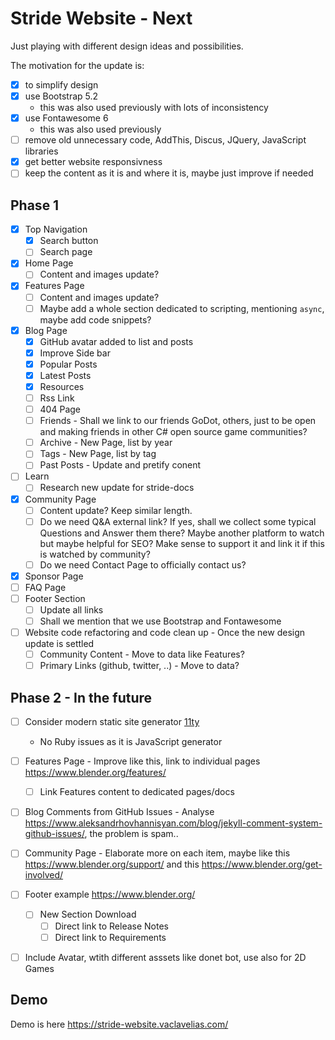 # Stride Website - Next

Just playing with different design ideas and possibilities.

The motivation for the update is:

- [x] to simplify design
- [x] use Bootstrap 5.2
  - this was also used previously with lots of inconsistency
- [x] use Fontawesome 6
  - this was also used previously
- [ ] remove old unnecessary code, AddThis, Discus, JQuery, JavaScript libraries
- [x] get better website responsivness
- [ ] keep the content as it is and where it is, maybe just improve if needed

## Phase 1

- [x] Top Navigation
  - [x] Search button
  - [ ] Search page
- [x] Home Page
  - [ ] Content and images update?
- [x] Features Page
  - [ ] Content and images update?
  - [ ] Maybe add a whole section dedicated to scripting, mentioning ```async```, maybe add code snippets?
- [x] Blog Page
   - [x] GitHub avatar added to list and posts
   - [x] Improve Side bar
   - [x] Popular Posts
   - [x] Latest Posts
   - [x] Resources
   - [ ] Rss Link
   - [ ] 404 Page
   - [ ] Friends - Shall we link to our friends GoDot, others, just to be open and making friends in other C# open source game communities? 
   - [ ] Archive - New Page, list by year
   - [ ] Tags - New Page, list by tag
   - [ ] Past Posts - Update and pretify conent
- [ ] Learn
  - [ ] Research new update for stride-docs
- [x] Community Page
  - [ ] Content update? Keep similar length.
  - [ ] Do we need Q&A external link? If yes, shall we collect some typical Questions and Answer them there? Maybe another platform to watch but maybe helpful for SEO? Make sense to support it and link it if this is watched by community?
  - [ ] Do we need Contact Page to officially contact us?
- [x] Sponsor Page
- [ ] FAQ Page
- [ ] Footer Section
   - [ ] Update all links
   - [ ] Shall we mention that we use Bootstrap and Fontawesome
- [ ] Website code refactoring and code clean up - Once the new design update is settled
   - [ ] Community Content - Move to data like Features?   
   - [ ] Primary Links (github, twitter, ..) - Move to data?

## Phase 2 - In the future

- [ ] Consider modern static site generator [11ty](https://www.11ty.dev/docs/)
   - No Ruby issues as it is JavaScript generator
- [ ] Features Page - Improve like this, link to individual pages https://www.blender.org/features/
    - [ ] Link Features content to dedicated pages/docs
- [ ] Blog Comments from GitHub Issues - Analyse https://www.aleksandrhovhannisyan.com/blog/jekyll-comment-system-github-issues/, the problem is spam..
- [ ] Community Page - Elaborate more on each item, maybe like this https://www.blender.org/support/ and this https://www.blender.org/get-involved/
- [ ] Footer example https://www.blender.org/
  - [ ] New Section Download
     - [ ] Direct link to Release Notes
     - [ ] Direct link to Requirements
- [ ] Include Avatar, wtith different asssets like donet bot, use also for 2D Games


## Demo

Demo is here https://stride-website.vaclavelias.com/

